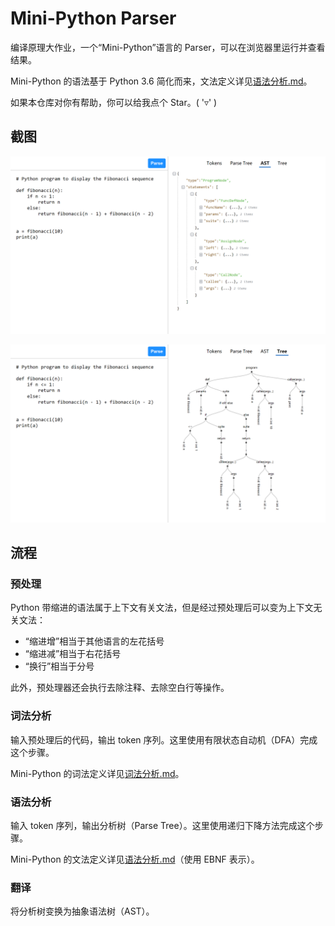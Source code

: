 # Mini-Python Parser
编译原理大作业，一个“Mini-Python”语言的 Parser，可以在浏览器里运行并查看结果。

Mini-Python 的语法基于 Python 3.6 简化而来，文法定义详见[语法分析.md](./doc/parser/语法分析.md)。

如果本仓库对你有帮助，你可以给我点个 Star。( '▿' )

## 截图
![ast](./doc/pic/screenshot-ast.png)

![tree](./doc/pic/screenshot-tree.png)

## 流程
### 预处理
Python 带缩进的语法属于上下文有关文法，但是经过预处理后可以变为上下文无关文法：

- “缩进增”相当于其他语言的左花括号
- “缩进减”相当于右花括号
- “换行”相当于分号

此外，预处理器还会执行去除注释、去除空白行等操作。

### 词法分析
输入预处理后的代码，输出 token 序列。这里使用有限状态自动机（DFA）完成这个步骤。

Mini-Python 的词法定义详见[词法分析.md](./doc/scanner/词法分析.md)。

### 语法分析
输入 token 序列，输出分析树（Parse Tree）。这里使用递归下降方法完成这个步骤。

Mini-Python 的文法定义详见[语法分析.md](./doc/parser/语法分析.md)（使用 EBNF 表示）。

### 翻译
将分析树变换为抽象语法树（AST）。
